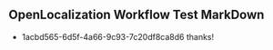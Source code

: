 ## OpenLocalization Workflow Test MarkDown
* 1acbd565-6d5f-4a66-9c93-7c20df8ca8d6 
thanks!<!--HONumber=Mar16_HO2-->
